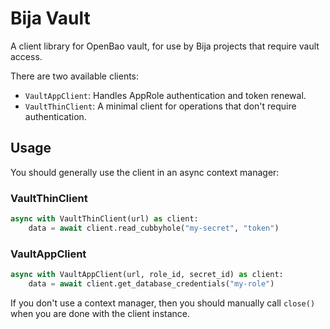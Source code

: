 # Bija Vault

A client library for OpenBao vault, for use by Bija projects that require vault access.

There are two available clients:

- `VaultAppClient`: Handles AppRole authentication and token renewal.
- `VaultThinClient`: A minimal client for operations that don't require authentication.

## Usage

You should generally use the client in an async context manager:

### VaultThinClient

```python
async with VaultThinClient(url) as client:
    data = await client.read_cubbyhole("my-secret", "token")
```

### VaultAppClient

```python
async with VaultAppClient(url, role_id, secret_id) as client:
    data = await client.get_database_credentials("my-role")
```

If you don't use a context manager, then you should manually call `close()` when you are done with the client instance.
